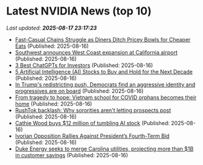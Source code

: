 # Latest NVIDIA News (top 10)
_Last updated: **2025-08-17 23:17:23**_

- [Fast-Casual Chains Struggle as Diners Ditch Pricey Bowls for Cheaper Eats](https://biztoc.com/x/2078946a09c3ad7e) (Published: 2025-08-16)
- [Southwest announces West Coast expansion at California airport](https://biztoc.com/x/6dc8a4d81d40a116) (Published: 2025-08-16)
- [3 Best ChatGPTs for Investors](https://finance.yahoo.com/news/3-best-chatgpts-investors-230120034.html) (Published: 2025-08-16)
- [5 Artificial Intelligence (AI) Stocks to Buy and Hold for the Next Decade](https://biztoc.com/x/3a27e62261557b72) (Published: 2025-08-16)
- [In Trump's redistricting push, Democrats find an aggressive identity and progressives are on board](https://biztoc.com/x/c9b976d5e27f81d1) (Published: 2025-08-16)
- [From tragedy to hope: Vietnam school for COVID orphans becomes their home](https://biztoc.com/x/7c1b2b660f5ab900) (Published: 2025-08-16)
- [RushTok backlash: Why sororities aren't letting prospects post](https://biztoc.com/x/366670fb6599d287) (Published: 2025-08-16)
- [Cathie Wood buys $12 million of tumbling AI stock](https://www.thestreet.com/investing/cathie-wood-buys-12-million-of-tumbling-ai-stock) (Published: 2025-08-16)
- [Ivorian Opposition Rallies Against President’s Fourth-Term Bid](https://biztoc.com/x/1eb4f2d46395e397) (Published: 2025-08-16)
- [Duke Energy seeks to merge Carolina utilities, projecting more than $1B in customer savings](https://biztoc.com/x/e72b259eb1acfa64) (Published: 2025-08-16)
